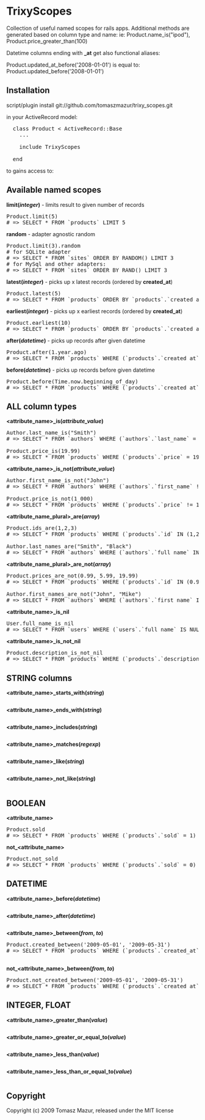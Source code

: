 # TrixyScopes

Collection of useful named scopes for rails apps.
Additional methods are generated based on column type and name:
ie: Product.name_is("ipod"), Product.price_greater_than(100)

Datetime columns ending with **_at** get also functional aliases:

Product.updated_at_before('2008-01-01') is equal to:
Product.updated_before('2008-01-01')

## Installation


script/plugin install git://github.com/tomaszmazur/trixy_scopes.git

in your ActiveRecord model:

<pre>
  class Product < ActiveRecord::Base
    ...
  
    include TrixyScopes
    
  end
</pre>
to gains access to:

## Available named scopes

**limit(*integer*)** - limits result to given number of records

<pre>
Product.limit(5)
# => SELECT * FROM `products` LIMIT 5
</pre>

**random** - adapter agnostic random

<pre>
Product.limit(3).random
# for SQLite adapter
# => SELECT * FROM `sites` ORDER BY RANDOM() LIMIT 3
# for MySql and other adapters:
# => SELECT * FROM `sites` ORDER BY RAND() LIMIT 3
</pre>

**latest(*integer*)** - picks up x latest records (ordered by **created_at**)

<pre>
Product.latest(5)
# => SELECT * FROM `products` ORDER BY `products`.`created_at` desc LIMIT 5
</pre>

**earliest(*integer*)** - picks up x earliest records (ordered by **created_at**)

<pre>
Product.earliest(10)
# => SELECT * FROM `products` ORDER BY `products`.`created_at` asc LIMIT 10
</pre>

**after(*datetime*)** - picks up records after given datetime

<pre>
Product.after(1.year.ago)
# => SELECT * FROM `products` WHERE (`products`.`created_at` > '2008-06-07 16:11:56') 
</pre>

**before(*datetime*)** - picks up records before given datetime

<pre>
Product.before(Time.now.beginning_of_day)
# => SELECT * FROM `products` WHERE (`products`.`created_at` < '2008-06-07 00:00:00') 
</pre>


## ALL column types

**<attribute_name>_is(*attribute_value*)**

<pre>
Author.last_name_is("Smith")
# => SELECT * FROM `authors` WHERE (`authors`.`last_name` = 'Smith')

Product.price_is(19.99)
# => SELECT * FROM `products` WHERE (`products`.`price` = 19.99)
</pre>

**<attribute_name>_is_not(*attribute_value*)**

<pre>
Author.first_name_is_not("John")
# => SELECT * FROM `authors` WHERE (`authors`.`first_name` != 'John')

Product.price_is_not(1_000)
# => SELECT * FROM `products` WHERE (`products`.`price` != 1000)
</pre>

**<attribute_name_plural>_are(*array*)**

<pre>
Product.ids_are(1,2,3)
# => SELECT * FROM `products` WHERE (`products`.`id` IN (1,2,3))

Author.last_names_are("Smith", "Black")
# => SELECT * FROM `authors` WHERE (`authors`.`full_name` IN ('Smith','Black'))
</pre>

**<attribute_name_plural>_are_not(*array*)**

<pre>
Product.prices_are_not(0.99, 5.99, 19.99)
# => SELECT * FROM `products` WHERE (`products`.`id` IN (0.99,5.99,19.99))

Author.first_names_are_not("John", "Mike")
# => SELECT * FROM `authors` WHERE (`authors`.`first_name` IN ('John','Mike'))
</pre>

**<attribute_name>_is_nil**

<pre>
User.full_name_is_nil
# => SELECT * FROM `users` WHERE (`users`.`full_name` IS NULL) 
</pre>

**<attribute_name>_is_not_nil**

<pre>
Product.description_is_not_nil
# => SELECT * FROM `products` WHERE (`products`.`description` IS NOT NULL)
</pre>

## STRING columns

**<attribute_name>_starts_with(*string*)**

<pre>
</pre>

**<attribute_name>_ends_with(*string*)**

<pre>
</pre>

**<attribute_name>_includes(*string*)**

<pre>
</pre>

**<attribute_name>_matches(*regexp*)**

<pre>
</pre>

**<attribute_name>_like(*string*)**

<pre>
</pre>

**<attribute_name>_not_like(*string*)**

<pre>
</pre>

## BOOLEAN

**<attribute_name>**

<pre>
Product.sold
# => SELECT * FROM `products` WHERE (`products`.`sold` = 1)
</pre>

**not_<attribute_name>**

<pre>
Product.not_sold
# => SELECT * FROM `products` WHERE (`products`.`sold` = 0)
</pre>

## DATETIME

**<attribute_name>_before(*datetime*)**

<pre>
</pre>

**<attribute_name>_after(*datetime*)**

<pre>
</pre>

**<attribute_name>_between(*from*, *to*)**

<pre>
Product.created_between('2009-05-01', '2009-05-31')
# => SELECT * FROM `products` WHERE (`products`.`created_at` BETWEEN '2009-05-01' AND '2009-05-31') 

</pre>

**not_<attribute_name>_between(*from*, *to*)**

<pre>
Product.not_created_between('2009-05-01', '2009-05-31')
# => SELECT * FROM `products` WHERE (`products`.`created_at` NOT BETWEEN '2009-05-01' AND '2009-05-31') 
</pre>

## INTEGER, FLOAT

**<attribute_name>_greater_than(*value*)**

<pre>
</pre>

**<attribute_name>_greater_or_equal_to(*value*)**

<pre>
</pre>

**<attribute_name>_less_than(*value*)**

<pre>
</pre>

**<attribute_name>_less_than_or_equal_to(*value*)**

<pre>
</pre>





## Copyright

Copyright (c) 2009 Tomasz Mazur, released under the MIT license
